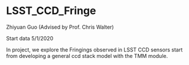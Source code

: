 # LSST_CCD_Fringe

Zhiyuan Guo (Advised by Prof. Chris Walter)

Start data 5/1/2020

In project, we explore the Fringings observed in LSST CCD sensors start from developing a general ccd stack model with the TMM module.

